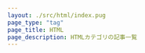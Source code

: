 ```yaml
---
layout: ./src/html/index.pug
page_type: "tag"
page_title: HTML
page_description: HTMLカテゴリの記事一覧
---
```

